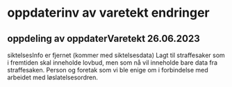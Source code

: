 # oppdaterinv av varetekt endringer

## oppdeling av oppdaterVaretekt 26.06.2023
siktelsesInfo er fjernet (kommer med siktelsesdata)
Lagt til straffesaker som i fremtiden skal inneholde lovbud, men som nå vil inneholde bare data fra straffesaken.
Person og foretak som vi ble enige om i forbindelse med arbeidet med løslatelsesordren.
